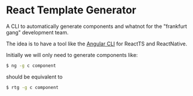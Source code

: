 # React Template Generator
A CLI to automatically generate components and whatnot for the "frankfurt gang" development team.

The idea is to have a tool like the [Angular CLI](https://cli.angular.io/) for ReactTS and ReactNative.

Initially we will only need to generate components like:

```bash
$ ng -g c component
```
should be equivalent to
```bash
$ rtg -g c component
```

